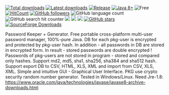 [![Total downloads](https://img.shields.io/github/downloads/harp077/sjce/total.svg)](https://github.com/harp077/pkg/releases)
[![Latest downloads](https://img.shields.io/github/downloads/harp077/sjce/latest/total.svg)](https://github.com/harp077/pkg/releases)
[![Release](https://img.shields.io/github/release/harp077/sjce)](https://github.com/harp077/pkg/releases)
[![Java 8+](https://img.shields.io/badge/Java-8%2B-teal)](https://www.oracle.com/java/technologies/javase/javase8-archive-downloads.html)
![Free](https://img.shields.io/badge/free-open--source-green.svg)
[![HitCount](https://hits.dwyl.com/harp077/pkg.svg?style=flat)](http://hits.dwyl.com/harp077/pkg)
[![GitHub followers](https://img.shields.io/github/followers/harp077?label=Follow&style=flat)](https://github.com/harp077)
![GitHub language count](https://img.shields.io/github/languages/count/harp077/pkg)
![GitHub search hit counter](https://img.shields.io/github/search/harp077/pkg/release)
<a target="_blank" href="https://docs.oracle.com/javase/8/docs/api"><img src="https://img.shields.io/badge/API-8-violet.svg"></a>
<a href="https://github.com/harp077/pkg/commits/" title="Last Commit"><img src="https://img.shields.io/github/last-commit/harp077/pkg?style=flat"></a>
<a href="https://github.com/harp077/pkg/issues" title="Open Issues"><img src="https://img.shields.io/github/issues/harp077/pkg?style=flat"></a>
<a href="https://github.com/harp077/pkg/stargazers"><img src="https://img.shields.io/github/stars/harp077/pkg?style=flat" alt="GitHub stars" /></a>
<a href="https://sourceforge.net/projects/j-pkg" title="SourceForge Downloads"><img alt="SourceForge Downloads" src="https://img.shields.io/sourceforge/dt/j-pkg"></a>
<!-- styles = flat, flat-square, social  -->
Password Keeper + Generator.
Free portable cross-platform multi-user password manager, 100%-pure Java. 
DB for each pkg-user is encrypted and protected by pkg-user hash. 
In addition - all passwords in DB are stored in encrypted form. 
In result - stored passwords are double encrypted ! 
Passwords of pkg-users are not stored in program - stored and compared only hashes. 
Support md2, md5, sha1, sha256, sha384 and sha512 hash. 
Support export DB to CSV, HTML, XLS, XML and import from CSV, XLS, XML. 
Simple and intuitive GUI - Graphical User Interface. 
PKG use crypto security random number generator. 
Tested in Windows/Linux.
Need Jre-1.8:
https://www.oracle.com/java/technologies/javase/javase8-archive-downloads.html
